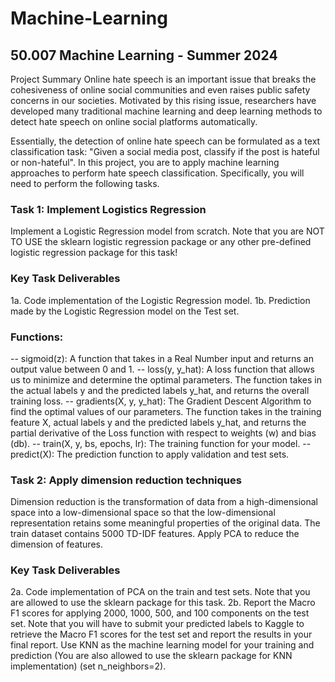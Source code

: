 # Machine-Learning

## 50.007 Machine Learning - Summer 2024
Project Summary
Online hate speech is an important issue that breaks the cohesiveness of online social communities and even raises public safety concerns in our societies. Motivated by this rising issue, researchers have developed many traditional machine learning and deep learning methods to detect hate speech on online social platforms automatically.

Essentially, the detection of online hate speech can be formulated as a text classification task: "Given a social media post, classify if the post is hateful or non-hateful". In this project, you are to apply machine learning approaches to perform hate speech classification. Specifically, you will need to perform the following tasks.

### Task 1: Implement Logistics Regression
Implement a Logistic Regression model from scratch. Note that you are NOT TO USE the sklearn logistic regression package or any other pre-defined logistic regression package for this task!

### Key Task Deliverables
1a. Code implementation of the Logistic Regression model.
1b. Prediction made by the Logistic Regression model on the Test set.

### Functions:
-- sigmoid(z): A function that takes in a Real Number input and returns an output value between 0 and 1.
-- loss(y, y_hat): A loss function that allows us to minimize and determine the optimal parameters. The function takes in the actual labels y and the predicted labels y_hat, and returns the overall training loss. 
-- gradients(X, y, y_hat): The Gradient Descent Algorithm to find the optimal values of our parameters. The function takes in the training feature X, actual labels y and the predicted labels y_hat, and returns the partial derivative of the Loss function with respect to weights (w) and bias (db).
-- train(X, y, bs, epochs, lr): The training function for your model.
-- predict(X): The prediction function to apply validation and test sets.

### Task 2: Apply dimension reduction techniques
Dimension reduction is the transformation of data from a high-dimensional space into a low-dimensional space so that the low-dimensional representation retains some meaningful properties of the original data. The train dataset contains 5000 TD-IDF features. Apply PCA to reduce the dimension of features.

### Key Task Deliverables
2a. Code implementation of PCA on the train and test sets. Note that you are allowed to use the sklearn package for this task.
2b. Report the Macro F1 scores for applying 2000, 1000, 500, and 100 components on the test set. Note that you will have to submit your predicted labels to Kaggle to retrieve the Macro F1 scores for the test set and report the results in your final report. Use KNN as the machine learning model for your training and prediction (You are also allowed to use the sklearn package for KNN implementation) (set n_neighbors=2).
